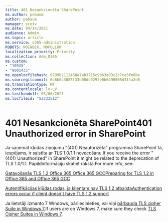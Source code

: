 ```yaml
---
title: 401 Nesankcionēta SharePoint
ms.author: pebaum
author: pebaum
manager: scotv
ms.date: 04/14/2021
audience: Admin
ms.topic: article
ms.service: o365-administration
ROBOTS: NOINDEX, NOFOLLOW
localization_priority: Priority
ms.collection: Adm_O365
ms.custom:
- "10935"
- "9001435"
ms.openlocfilehash: 6799b2112458a7ab3715c9b63e03c2c7ca3fe6be
ms.sourcegitcommit: 6c6b0c3885f33b08db929fe0b6496508d31fa2d6
ms.translationtype: MT
ms.contentlocale: lv-LV
ms.lasthandoff: 05/06/2021
ms.locfileid: "52233512"
---
```

# <a name="401-unauthorized-error-in-sharepoint"></a><span data-ttu-id="a4f3a-102">401 Nesankcionēta SharePoint</span><span class="sxs-lookup"><span data-stu-id="a4f3a-102">401 Unauthorized error in SharePoint</span></span>

<span data-ttu-id="a4f3a-103">Ja saņemat kļūdas ziņojumu "(401) Neautorizēta" programmā SharePoint tā, iespējams, ir saistīta ar TLS 1.0/1.1 novecošanu.</span><span class="sxs-lookup"><span data-stu-id="a4f3a-103">If you receive the error "(401) Unauthorized" in SharePoint it might be related to the deprecation of TLS 1.0/1.1.</span></span> <span data-ttu-id="a4f3a-104">Papildinformāciju skatiet rakstā:</span><span class="sxs-lookup"><span data-stu-id="a4f3a-104">For more info, see:</span></span>

[<span data-ttu-id="a4f3a-105">Gatavošanās TLS 1.2 Office 365 Office 365 GCC</span><span class="sxs-lookup"><span data-stu-id="a4f3a-105">Preparing for TLS 1.2 in Office 365 and Office 365 GCC</span></span>](https://docs.microsoft.com/microsoft-365/compliance/prepare-tls-1.2-in-office-365)

[<span data-ttu-id="a4f3a-106">Autentifikācijas kļūdas rodas, ja klientam nav TLS 1.2 atbalsta</span><span class="sxs-lookup"><span data-stu-id="a4f3a-106">Authentication errors occur if client doesn't have TLS 1.2 support</span></span>](https://review.docs.microsoft.com/sharepoint/troubleshoot/administration/authentication-errors-tls12-support)

<span data-ttu-id="a4f3a-107">Ja lietotāji izmanto 7 Windows, pārliecinieties, vai viņi [pārbauda TLS cipher Suite in Windows 7.](https://docs.microsoft.com/windows/win32/secauthn/tls-cipher-suites-in-windows-7)</span><span class="sxs-lookup"><span data-stu-id="a4f3a-107">If users are on Windows 7, make sure they check [TLS Cipher Suites in Windows 7](https://docs.microsoft.com/windows/win32/secauthn/tls-cipher-suites-in-windows-7).</span></span>